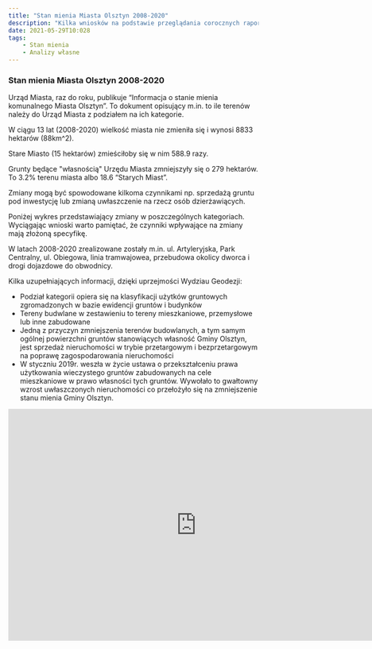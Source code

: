 ```yaml
---
title: "Stan mienia Miasta Olsztyn 2008-2020"
description: "Kilka wniosków na podstawie przeglądania corocznych raportów dot. stanu mienia komunalnego miasta Olsztyna z lat 2008-2020"
date: 2021-05-29T10:028
tags: 
    - Stan mienia
    - Analizy własne
---
```


### Stan mienia Miasta Olsztyn 2008-2020

Urząd Miasta, raz do roku, publikuje “Informacja o stanie mienia komunalnego Miasta Olsztyn”. To dokument opisujący m.in. to ile terenów należy do Urząd Miasta z podziałem na ich kategorie.

W ciągu 13 lat (2008-2020) wielkość miasta nie zmieniła się i wynosi 8833 hektarów (88km^2). 

Stare Miasto (15 hektarów) zmieściłoby się w nim 588.9 razy.

Grunty będące "własnością" Urzędu Miasta zmniejszyły się o 279 hektarów. To 3.2% terenu miasta albo 18.6 “Starych Miast”. 

Zmiany mogą być spowodowane kilkoma czynnikami np. sprzedażą gruntu pod inwestycję lub zmianą uwłaszczenie na rzecz osób dzierżawiących.

Poniżej wykres przedstawiający zmiany w poszczególnych kategoriach. Wyciągając wnioski warto pamiętać, że czynniki wpływające na zmiany mają złożoną specyfikę. 

W latach 2008-2020 zrealizowane zostały m.in. ul. Artyleryjska, Park Centralny, ul. Obiegowa, linia tramwajowea, przebudowa okolicy dworca i drogi dojazdowe do obwodnicy.

Kilka uzupełniających informacji, dzięki uprzejmości Wydziau Geodezji:
- Podział kategorii opiera się na klasyfikacji użytków gruntowych zgromadzonych w bazie ewidencji gruntów i budynków
- Tereny budwlane w zestawieniu to tereny mieszkaniowe, przemysłowe lub inne zabudowane
- Jedną z przyczyn zmniejszenia terenów budowlanych, a tym samym ogólnej powierzchni gruntów stanowiących własność Gminy Olsztyn, jest sprzedaż 
nieruchomości w trybie przetargowym i bezprzetargowym na poprawę zagospodarowania nieruchomości
- W styczniu 2019r. weszła w życie ustawa o przekształceniu prawa użytkowania wieczystego gruntów zabudowanych na cele mieszkaniowe w prawo własności
tych gruntów. Wywołało to gwałtowny wzrost uwłaszczonych nieruchomości co przełożyło się na zmniejszenie stanu mienia Gminy Olsztyn.




<iframe width="755" height="467" seamless frameborder="0" scrolling="no" src="https://docs.google.com/spreadsheets/d/e/2PACX-1vS4tDzVWHPZD7FCxwQU9vgU_nxX7OAlW_zb4CcBjV_Q1P7wf7ulH13f0iCKhc5gBYPRVDo0YRjEWRax/pubchart?oid=230746249&amp;format=interactive"></iframe>